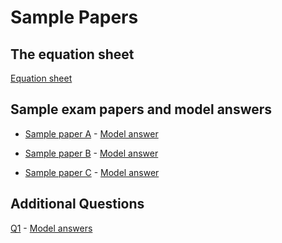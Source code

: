 # Sample Papers

## The equation sheet

<a href="sample_papers/equation_sheet.pdf">Equation sheet</a>

## Sample exam papers and model answers

- <a href="sample_papers/SampleAFinal.pdf">Sample paper A</a> - <a href="sample_papers/Sample_A_ans.pdf">Model answer</a>

- <a href="sample_papers/SampleBFinal.pdf">Sample paper B</a> - <a href="sample_papers/Sample_B_ans.pdf">Model answer</a>

- <a href="sample_papers/SampleCFinal.pdf">Sample paper C</a> - <a href="sample_papers/Sample_C_ans.pdf">Model answer</a>

## Additional Questions

<a href="sample_papers/additional_question_1.pdf">Q1</a> - <a href="sample_papers/additional_question_1_ans.pdf">Model answers</a>
